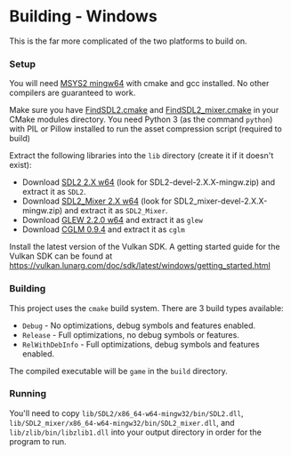 # Building - Windows
This is the far more complicated of the two platforms to build on.

### Setup

You will need [MSYS2 mingw64](https://www.msys2.org/) with cmake and gcc installed. No other compilers are guaranteed to work.

Make sure you have [FindSDL2.cmake](https://github.com/tcbrindle/sdl2-cmake-scripts/blob/master/FindSDL2.cmake) and [FindSDL2_mixer.cmake](https://github.com/tcbrindle/sdl2-cmake-scripts/blob/master/FindSDL2_mixer.cmake) in your CMake modules directory.
You need Python 3 (as the command `python`) with PIL or Pillow installed to run the asset compression script (required to build)

Extract the following libraries into the `lib` directory (create it if it doesn't exist):
- Download [SDL2 2.X w64](https://github.com/libsdl-org/SDL/releases/) (look for SDL2-devel-2.X.X-mingw.zip)
  and extract it as `SDL2`.
- Download [SDL2_Mixer 2.X w64](https://github.com/libsdl-org/SDL_mixer/releases/) (look for SDL2_mixer-devel-2.X.X-mingw.zip)
  and extract it as `SDL2_Mixer`.
- Download [GLEW 2.2.0 w64](https://github.com/nigels-com/glew/releases/download/glew-2.2.0/glew-2.2.0-win32.zip) and extract it as `glew`
- Download [CGLM 0.9.4](https://github.com/recp/cglm/archive/refs/tags/v0.9.4.zip) and extract it as `cglm`

Install the latest version of the Vulkan SDK. A getting started guide for the Vulkan SDK can be found
at https://vulkan.lunarg.com/doc/sdk/latest/windows/getting_started.html

### Building
This project uses the `cmake` build system.
There are 3 build types available:
- `Debug` - No optimizations, debug symbols and features enabled.
- `Release` - Full optimizations, no debug symbols or features.
- `RelWithDebInfo` - Full optimizations, debug symbols and features enabled.

The compiled executable will be `game` in the `build` directory.

### Running
You'll need to copy `lib/SDL2/x86_64-w64-mingw32/bin/SDL2.dll`, `lib/SDL2_mixer/x86_64-w64-mingw32/bin/SDL2_mixer.dll`, and `lib/zlib/bin/libzlib1.dll` into your output directory in order for the program to run.

